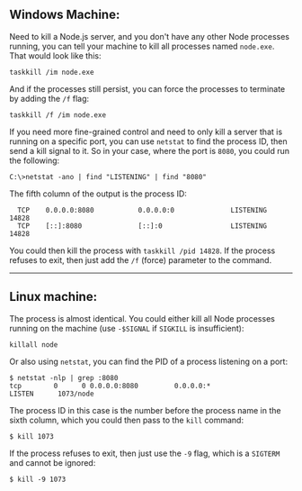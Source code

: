 **Windows Machine:**
--------------------

Need to kill a Node.js server, and you don't have any other Node processes running, you can tell your machine to kill all processes named `node.exe`. That would look like this:

    taskkill /im node.exe

And if the processes still persist, you can force the processes to terminate by adding the `/f` flag:

    taskkill /f /im node.exe

If you need more fine-grained control and need to only kill a server that is running on a specific port, you can use `netstat` to find the process ID, then send a kill signal to it. So in your case, where the port is `8080`, you could run the following:

    C:\>netstat -ano | find "LISTENING" | find "8080"

The fifth column of the output is the process ID:

      TCP    0.0.0.0:8080           0.0.0.0:0              LISTENING       14828
      TCP    [::]:8080              [::]:0                 LISTENING       14828

You could then kill the process with `taskkill /pid 14828`. If the process refuses to exit, then just add the `/f` (force) parameter to the command.


----------

**Linux machine:**
------------------

The process is almost identical. You could either kill all Node processes running on the machine (use `-$SIGNAL` if `SIGKILL` is insufficient):

    killall node

Or also using `netstat`, you can find the PID of a process listening on a port:

    $ netstat -nlp | grep :8080
    tcp        0      0 0.0.0.0:8080         0.0.0.0:*                   LISTEN      1073/node

The process ID in this case is the number before the process name in the sixth column, which you could then pass to the `kill` command:

    $ kill 1073

If the process refuses to exit, then just use the `-9` flag, which is a `SIGTERM` and cannot be ignored:

    $ kill -9 1073